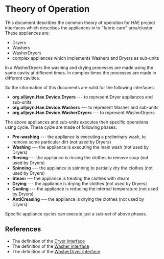# Theory of Operation

This document describes the common theory of operation for HAE project
interfaces which describes the appliances in to "fabric care" area/cluster.
These appliances are:

  * Dryers
  * Washers
  * WasherDryers
  * complex appliances which implements Washers and Dryers as sub-units

In a WasherDryers the washing and drying processes are made using the same
cavity at different times.
In complex times the processes are made in different cavities.

So the information of this documents are valid for the following interfaces:

  * **org.alljoyn.Hae.Device.Dryers** --- to represent Dryer appliances and sub-units
  * **org.alljoyn.Hae.Device.Washers** --- to represent Washer and sub-units
  * **org.alljoyn.Hae.Device.WasherDryers**  --- to represent WasherDryers

The above appliances and sub-units executes their specific operations using
cycle. These cycle are made of following phases:

  * **Pre-washing** --- the appliance is executing a preliminary wash, to remove some particular dirt (not used by Dryers)
  * **Washing** --- the appliance is executing the main wash (not used by Dryers)
  * **Rinsing** --- the appliance is rinsing the clothes to remove soap (not used by Dryers)
  * **Spinning** --- the appliance is spinning to partially dry the clothes (not used by Dryers)
  * **Steam** --- the appliance is treating the clothes with steam
  * **Drying** --- the appliance is drying the clothes (not used by Dryers)
  * **Cooling** --- the appliance is reducing the internal temperature (not used by Dryers)
  * **AntiCreasing** --- the appliance is drying the clothes (not used by Dryers)

Specific appliance cycles can execute just a sub-set of above phases.

## References

  * The definition of the [Dryer interface](Dryer-v1)
  * The definition of the [Washer interface](Washer-v1)
  * The definition of the [WasherDryer interface](WasherDryer-v1)
  